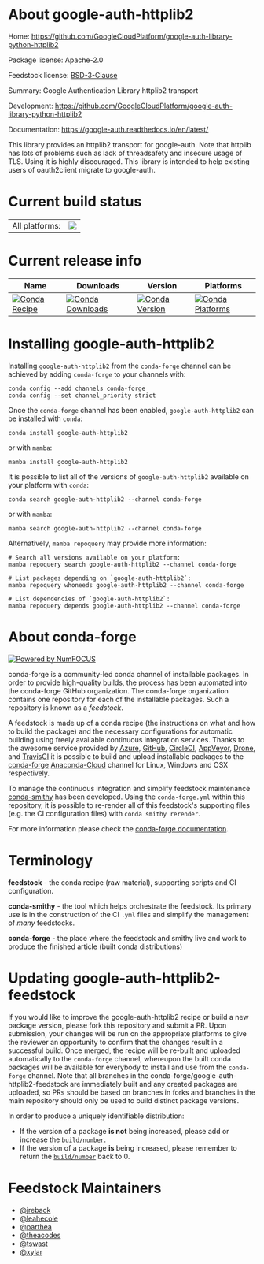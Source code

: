 About google-auth-httplib2
==========================

Home: https://github.com/GoogleCloudPlatform/google-auth-library-python-httplib2

Package license: Apache-2.0

Feedstock license: [BSD-3-Clause](https://github.com/conda-forge/google-auth-httplib2-feedstock/blob/main/LICENSE.txt)

Summary: Google Authentication Library httplib2 transport

Development: https://github.com/GoogleCloudPlatform/google-auth-library-python-httplib2

Documentation: https://google-auth.readthedocs.io/en/latest/

This library provides an httplib2 transport for google-auth. Note that httplib has lots of problems such as lack of threadsafety and insecure usage of TLS. Using it is highly discouraged. This library is intended to help existing users of oauth2client migrate to google-auth.

Current build status
====================


<table><tr><td>All platforms:</td>
    <td>
      <a href="https://dev.azure.com/conda-forge/feedstock-builds/_build/latest?definitionId=4818&branchName=main">
        <img src="https://dev.azure.com/conda-forge/feedstock-builds/_apis/build/status/google-auth-httplib2-feedstock?branchName=main">
      </a>
    </td>
  </tr>
</table>

Current release info
====================

| Name | Downloads | Version | Platforms |
| --- | --- | --- | --- |
| [![Conda Recipe](https://img.shields.io/badge/recipe-google--auth--httplib2-green.svg)](https://anaconda.org/conda-forge/google-auth-httplib2) | [![Conda Downloads](https://img.shields.io/conda/dn/conda-forge/google-auth-httplib2.svg)](https://anaconda.org/conda-forge/google-auth-httplib2) | [![Conda Version](https://img.shields.io/conda/vn/conda-forge/google-auth-httplib2.svg)](https://anaconda.org/conda-forge/google-auth-httplib2) | [![Conda Platforms](https://img.shields.io/conda/pn/conda-forge/google-auth-httplib2.svg)](https://anaconda.org/conda-forge/google-auth-httplib2) |

Installing google-auth-httplib2
===============================

Installing `google-auth-httplib2` from the `conda-forge` channel can be achieved by adding `conda-forge` to your channels with:

```
conda config --add channels conda-forge
conda config --set channel_priority strict
```

Once the `conda-forge` channel has been enabled, `google-auth-httplib2` can be installed with `conda`:

```
conda install google-auth-httplib2
```

or with `mamba`:

```
mamba install google-auth-httplib2
```

It is possible to list all of the versions of `google-auth-httplib2` available on your platform with `conda`:

```
conda search google-auth-httplib2 --channel conda-forge
```

or with `mamba`:

```
mamba search google-auth-httplib2 --channel conda-forge
```

Alternatively, `mamba repoquery` may provide more information:

```
# Search all versions available on your platform:
mamba repoquery search google-auth-httplib2 --channel conda-forge

# List packages depending on `google-auth-httplib2`:
mamba repoquery whoneeds google-auth-httplib2 --channel conda-forge

# List dependencies of `google-auth-httplib2`:
mamba repoquery depends google-auth-httplib2 --channel conda-forge
```


About conda-forge
=================

[![Powered by
NumFOCUS](https://img.shields.io/badge/powered%20by-NumFOCUS-orange.svg?style=flat&colorA=E1523D&colorB=007D8A)](https://numfocus.org)

conda-forge is a community-led conda channel of installable packages.
In order to provide high-quality builds, the process has been automated into the
conda-forge GitHub organization. The conda-forge organization contains one repository
for each of the installable packages. Such a repository is known as a *feedstock*.

A feedstock is made up of a conda recipe (the instructions on what and how to build
the package) and the necessary configurations for automatic building using freely
available continuous integration services. Thanks to the awesome service provided by
[Azure](https://azure.microsoft.com/en-us/services/devops/), [GitHub](https://github.com/),
[CircleCI](https://circleci.com/), [AppVeyor](https://www.appveyor.com/),
[Drone](https://cloud.drone.io/welcome), and [TravisCI](https://travis-ci.com/)
it is possible to build and upload installable packages to the
[conda-forge](https://anaconda.org/conda-forge) [Anaconda-Cloud](https://anaconda.org/)
channel for Linux, Windows and OSX respectively.

To manage the continuous integration and simplify feedstock maintenance
[conda-smithy](https://github.com/conda-forge/conda-smithy) has been developed.
Using the ``conda-forge.yml`` within this repository, it is possible to re-render all of
this feedstock's supporting files (e.g. the CI configuration files) with ``conda smithy rerender``.

For more information please check the [conda-forge documentation](https://conda-forge.org/docs/).

Terminology
===========

**feedstock** - the conda recipe (raw material), supporting scripts and CI configuration.

**conda-smithy** - the tool which helps orchestrate the feedstock.
                   Its primary use is in the construction of the CI ``.yml`` files
                   and simplify the management of *many* feedstocks.

**conda-forge** - the place where the feedstock and smithy live and work to
                  produce the finished article (built conda distributions)


Updating google-auth-httplib2-feedstock
=======================================

If you would like to improve the google-auth-httplib2 recipe or build a new
package version, please fork this repository and submit a PR. Upon submission,
your changes will be run on the appropriate platforms to give the reviewer an
opportunity to confirm that the changes result in a successful build. Once
merged, the recipe will be re-built and uploaded automatically to the
`conda-forge` channel, whereupon the built conda packages will be available for
everybody to install and use from the `conda-forge` channel.
Note that all branches in the conda-forge/google-auth-httplib2-feedstock are
immediately built and any created packages are uploaded, so PRs should be based
on branches in forks and branches in the main repository should only be used to
build distinct package versions.

In order to produce a uniquely identifiable distribution:
 * If the version of a package **is not** being increased, please add or increase
   the [``build/number``](https://docs.conda.io/projects/conda-build/en/latest/resources/define-metadata.html#build-number-and-string).
 * If the version of a package **is** being increased, please remember to return
   the [``build/number``](https://docs.conda.io/projects/conda-build/en/latest/resources/define-metadata.html#build-number-and-string)
   back to 0.

Feedstock Maintainers
=====================

* [@jreback](https://github.com/jreback/)
* [@leahecole](https://github.com/leahecole/)
* [@parthea](https://github.com/parthea/)
* [@theacodes](https://github.com/theacodes/)
* [@tswast](https://github.com/tswast/)
* [@xylar](https://github.com/xylar/)

